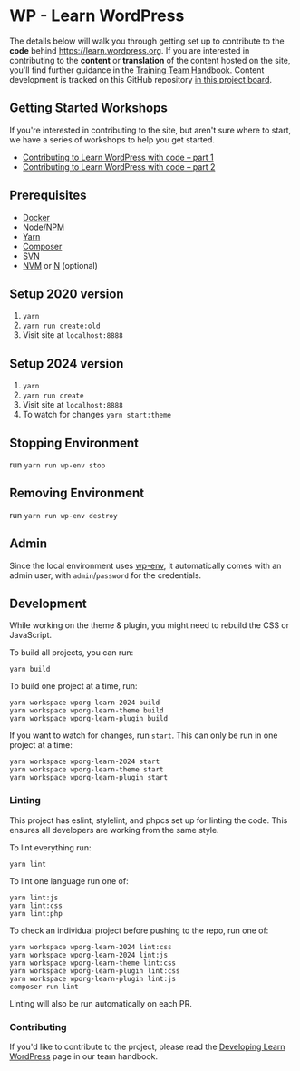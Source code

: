 # WP - Learn WordPress

The details below will walk you through getting set up to contribute to the **code** behind https://learn.wordpress.org. If you are interested in contributing to the **content** or **translation** of the content hosted on the site, you'll find further guidance in the [Training Team Handbook](https://make.wordpress.org/training/handbook/). Content development is tracked on this GitHub repository [in this project board](https://github.com/orgs/WordPress/projects/33/views/1).

## Getting Started Workshops
If you're interested in contributing to the site, but aren't sure where to start, we have a series of workshops to help you get started. 
- [Contributing to Learn WordPress with code – part 1](https://www.youtube.com/watch?v=3KU0Vdn5_6g)
- [Contributing to Learn WordPress with code – part 2](https://www.youtube.com/watch?v=3Rx2KoZToZk)

## Prerequisites
- [Docker](https://docs.docker.com/get-docker/)
- [Node/NPM](https://nodejs.org/en/download/)
- [Yarn](https://www.npmjs.com/package/yarn)
- [Composer](https://getcomposer.org/download/)
- [SVN](https://subversion.apache.org/packages.html)
- [NVM](https://github.com/nvm-sh/nvm) or [N](https://github.com/tj/n) (optional)

## Setup 2020 version
1. `yarn`
2. `yarn run create:old`
3. Visit site at `localhost:8888`

## Setup 2024 version
1. `yarn`
2. `yarn run create`
3. Visit site at `localhost:8888`
4. To watch for changes `yarn start:theme`

## Stopping Environment
run `yarn run wp-env stop`

## Removing Environment
run `yarn run wp-env destroy`

## Admin

Since the local environment uses [wp-env](https://developer.wordpress.org/block-editor/reference-guides/packages/packages-env/), it automatically comes with an admin user, with `admin`/`password` for the credentials.

## Development

While working on the theme & plugin, you might need to rebuild the CSS or JavaScript.

To build all projects, you can run:

	yarn build

To build one project at a time, run:

	yarn workspace wporg-learn-2024 build
	yarn workspace wporg-learn-theme build
	yarn workspace wporg-learn-plugin build

If you want to watch for changes, run `start`. This can only be run in one project at a time:

	yarn workspace wporg-learn-2024 start
	yarn workspace wporg-learn-theme start
	yarn workspace wporg-learn-plugin start

### Linting

This project has eslint, stylelint, and phpcs set up for linting the code. This ensures all developers are working from the same style.

To lint everything run:

	yarn lint

To lint one language run one of:

	yarn lint:js
	yarn lint:css
	yarn lint:php

To check an individual project before pushing to the repo, run one of:

	yarn workspace wporg-learn-2024 lint:css
	yarn workspace wporg-learn-2024 lint:js
	yarn workspace wporg-learn-theme lint:css
	yarn workspace wporg-learn-plugin lint:css
	yarn workspace wporg-learn-plugin lint:js
	composer run lint

Linting will also be run automatically on each PR.

### Contributing

If you'd like to contribute to the project, please read the [Developing Learn WordPress](https://make.wordpress.org/training/handbook/training-team-how-to-guides/developing-learn-wordpress/) page in our team handbook. 
